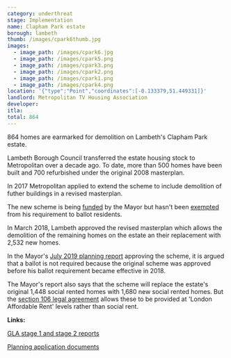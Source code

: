 ```yaml
---
category: underthreat
stage: Implementation 
name: Clapham Park estate 
borough: lambeth
thumb: /images/cpark6thumb.jpg
images:
  - image_path: /images/cpark6.jpg
  - image_path: /images/cpark5.png
  - image_path: /images/cpark3.png
  - image_path: /images/cpark2.png
  - image_path: /images/cpark1.png
  - image_path: /images/cpark4.png
location: '{"type":"Point","coordinates":[-0.133379,51.449331]}'
landlord: Metropolitan TV Housing Association
developer:
itla:
total: 864
---
```

864 homes are earmarked for demolition on Lambeth's Clapham Park estate.

Lambeth Borough Council transferred the estate housing stock to Metropolitan over a decade ago. To date, more than 500 homes have been built and 700 refurbished under the original 2008 masterplan.

In 2017 Metropolitan applied to extend the scheme to include demolition of futher buildings in a revised masterplan.

The new scheme is being [funded](/approved/funding) by the Mayor but hasn't been [exempted](/approved/ballotexemptions) from his requirement to ballot residents. 

In March 2018, Lambeth approved the revised masterplan which allows the demolition of the remaining homes on the estate an their replacement with 2,532 new homes.

In the Mayor's [July 2019 planning report](https://www.london.gov.uk/sites/default/files/public%3A//public%3A//PAWS/media_id_482169///clapham_park_estate_report.pdf) approving the scheme, it is argued that a ballot is not required because the original scheme was approved before his ballot requirement became effective in 2018.

The Mayor's report also says that the scheme will replace the estate's original 1,448 social rented homes with 1,680 new social rented homes. But the [section 106 legal agreement](/images/claphamparks106.pdf) allows these to be provided at 'London Affordable Rent' levels rather than social rent.


__Links:__

[GLA stage 1 and stage 2 reports](https://www.london.gov.uk/sites/default/files/public%3A//public%3A//PAWS/media_id_482169///clapham_park_estate_report.pdf)

[Planning application documents](https://planning.lambeth.gov.uk/online-applications/applicationDetails.do?activeTab=documents&keyVal=OTYBF7BOJXE00)

